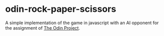 # odin-rock-paper-scissors
A simple implementation of the game in javascript with an AI opponent for the assignment of [The Odin Project](https://www.theodinproject.com).
